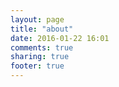 ```yaml
---
layout: page
title: "about"
date: 2016-01-22 16:01
comments: true
sharing: true
footer: true
---
```

